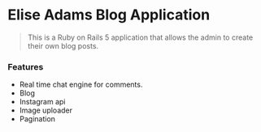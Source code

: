 # Elise Adams Blog Application

> This is a Ruby on Rails 5 application that allows the admin to create their own blog posts.

### Features

- Real time chat engine for comments.
- Blog
- Instagram api
- Image uploader
- Pagination